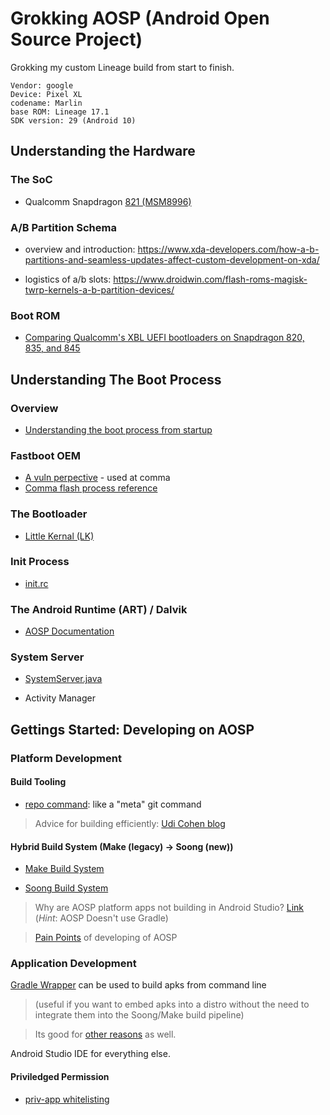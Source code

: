 # Grokking AOSP (Android Open Source Project)

Grokking my custom Lineage build from start to finish.

```
Vendor: google
Device: Pixel XL
codename: Marlin
base ROM: Lineage 17.1
SDK version: 29 (Android 10)

```

## Understanding the Hardware

### The SoC 

- Qualcomm Snapdragon [821 (MSM8996)](https://www.notebookcheck.net/Qualcomm-Snapdragon-821-MSM8996-Pro-SoC.180683.0.html#:~:text=The%20Qualcomm%20Snapdragon%20821%20MSM8996,clocked)

### A/B Partition Schema

- overview and introduction: https://www.xda-developers.com/how-a-b-partitions-and-seamless-updates-affect-custom-development-on-xda/

- logistics of a/b slots: https://www.droidwin.com/flash-roms-magisk-twrp-kernels-a-b-partition-devices/

### Boot ROM

- [Comparing Qualcomm's XBL UEFI bootloaders on Snapdragon 820, 835, and 845](https://worthdoingbadly.com/qcomxbl/)

## Understanding The Boot Process

### Overview

- [Understanding the boot process from startup](https://sites.google.com/site/androidersclub/in-the-news/theandroidbootprocessfrompower-on)

### Fastboot OEM

- [A vuln perpective](https://www.usenix.org/system/files/conference/woot17/woot17-paper-hay.pdf) - used at comma
- [Comma flash process reference](https://github.com/commaai/eon-neos-builder/blob/master/devices/eon/flash.sh)

### The Bootloader

- [Little Kernal (LK)](https://developer.qualcomm.com/download/db410c/little-kernel-boot-loader-overview.pdf)

### Init Process

- [init.rc](https://github.com/openinternet-cc/android_system_core/blob/lineage-17.1/rootdir/init.rc)

### The Android Runtime (ART) / Dalvik

- [AOSP Documentation](https://source.android.com/devices/tech/dalvik)

### System Server 

- [SystemServer.java]()

- Activity Manager


## Gettings Started: Developing on AOSP

### Platform Development

#### Build Tooling

- [repo command](https://source.android.com/setup/develop/repo): like a "meta" git command 

> Advice for building efficiently: [Udi Cohen blog](http://blog.udinic.com/2014/07/24/aosp-part-3-developing-efficiently/)


#### Hybrid Build System (Make (legacy) -> Soong (new))

- [Make Build System](https://android.googlesource.com/platform/build/+/master/README.md)

- [Soong Build System](https://source.android.com/setup/build)

> Why are AOSP platform apps not building in Android Studio? 
[Link](https://android.jlelse.eu/building-aosp-platform-apps-on-android-studio-fae87d6c370a) (*Hint*: AOSP Doesn't use Gradle)

> [Pain Points](https://willnewton.name/2018/09/21/why-working-with-android-aosp-can-be-frustrating/) of developing of AOSP


### Application Development

[Gradle Wrapper](https://docs.gradle.org/current/userguide/gradle_wrapper.html) can be used to build apks from command line 

> (useful if you want to embed apks into a distro without the need to integrate them into the Soong/Make build pipeline)

> Its good for [other reasons](https://medium.com/@bherbst/understanding-the-gradle-wrapper-a62f35662ab7) as well. 

Android Studio IDE for everything else.

#### Priviledged Permission

- [priv-app whitelisting](https://source.android.com/devices/tech/config/perms-whitelist)

